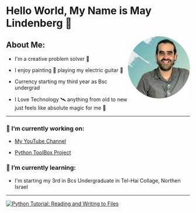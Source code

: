 # Hello World, My Name is May Lindenberg 👋



<a href="https://www.linkedin.com/in/may-lindenberg-a58b401ab/"><img src="Profile.svg" align="right" height="170" width="170"></a>



## __About Me:__
  
  - I'm a creative problem solver 🧩
  
  - I enjoy painting 🎨 playing my electric guitar 🎸
  
  - Currency starting my third year as Bsc undergrad
  
  - I Love Technology 🛰 anything from old to new just feels like absolute magic for me 🚀
  
  
---


### __🔭 I’m currently working on:__

  - [My YouTube Channel](https://www.youtube.com/channel/UCVB7cmKhXGuT75V8pVUdJqA)
  
  - [Python ToolBox Project](https://github.com/CheesiePy/MBaseProjects)


### __🌱 I’m currently learning:__
  - I'm starting my 3rd in Bcs Undergraduate in Tel-Hai Collage, Northen Israel 
  
  
---


[![Python Tutorial: Reading and Writing to Files](https://res.cloudinary.com/marcomontalbano/image/upload/v1657474915/video_to_markdown/images/youtube--By0VRnIyhUI-c05b58ac6eb4c4700831b2b3070cd403.jpg)](https://www.youtube.com/watch?v=By0VRnIyhUI&t=11s&ab_channel=MayLindenberg "Python Tutorial: Reading and Writing to Files")


<!--
**CheesiePy/CheesiePy** is a ✨ _special_ ✨ repository because its `README.md` (this file) appears on your GitHub profile.

Here are some ideas to get you started:

- 🔭 I’m currently working on ... V
- 🌱 I’m currently learning ...
- 👯 I’m looking to collaborate on ...
- 🤔 I’m looking for help with ...
- 💬 Ask me about ...
- 📫 How to reach me: ...
- 😄 Pronouns: ...
- ⚡ Fun fact: ...
-->




